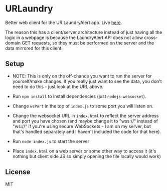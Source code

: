 # URLaundry
Better web client for the UR LaundryAlert app. Live [here](http://laundry.martianpancake.com).

The reason this has a client/server architecture instead of just having all the logic in a webpage is because the LaundryAlert API does not allow cross-domain GET requests, so they must be performed on the server and the data mirrored for this client.

## Setup

- NOTE: This is only on the off-chance you want to run the server for yourself/make changes. If you really just want to see the data, you don't need to do this - just look at the URL above.

- Run `npm install` to install dependencies (just `nodejs-websocket`).  
- Change `wsPort` in the top of `index.js` to some port you will listen on.
- Change the websocket URL in `index.html` to reflect the server address and port you have chosen (and maybe change it to "wss://" instead of "ws://" if you're using secure WebSockets - I am on my server, but that's handled separately and I haven't included the code for that here).
- Run `node index.js` to start the server
- Place `index.html` on a web server or some other way to access it (it's nothing but client side JS so simply opening the file locally would work)

## License  
MIT
